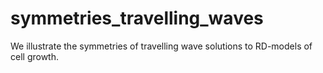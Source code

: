 # symmetries_travelling_waves
We illustrate the symmetries of travelling wave solutions to RD-models of cell growth.
